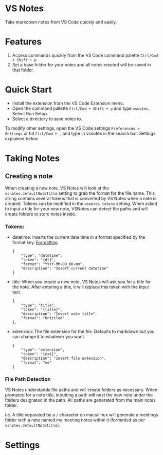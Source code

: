 # VS Notes
Take markdown notes from VS Code quickly and easily.

# Features
1. Access commands quickly from the VS Code command palette `Ctrl/Cmd + Shift + p`
2. Set a base folder for your notes and all notes created will be saved in that folder.

# Quick Start
- Install the extension from the VS Code Extension menu.
- Open the command pallette `Ctrl/Cmd + Shift + p` and type `vsnotes`. Select Run Setup.
- Select a directory to save notes to.

To modify other settings, open the VS Code settings `Preferences > Settings` or hit `Ctrl/Cmd + ,` and type in vsnotes in the search bar. Settings explained below.

# Taking Notes

## Creating a note
When creating a new note, VS Notes will look at the `vsnotes.defaultNoteTitle` setting to grab the format for the file name. This string contains several tokens that is converted by VS Notes when a note is created. Tokens can be modified in the `vsnotes.tokens` setting. When asked to input a title for your new note, VSNotes can detect file paths and will create folders to store notes inside.

### Tokens:
- datetime: Inserts the current date time in a format specified by the format key. [Formatting](https://momentjs.com/docs/#/displaying/format/)
    ```
    {
        "type": "datetime",
        "token": "{dt}",
        "format": "YYYY-MM-DD_HH-mm",
        "description": "Insert current datetime"
    }
    ```
- title: When you create a new note, VS Notes will ask you for a title for the note. After entering a title, it will replace this token with the input text.
    ```
    {
        "type": "title",
        "token": "{title}",
        "description": "Insert note title",
        "format": "Untitled"
    },
    ```
- extension: The file extension for the file. Defaults to markdown but you can change it to whatever you want.
    ```
    {
        "type": "extension",
        "token": "{ext}",
        "description": "Insert file extension",
        "format": "md"
    }
    ```

### File Path Detection

VS Notes understands file paths and will create folders as necessary. When prompted for a note title, inputting a path will nest the new note under the folders designated in the path. All paths are generated from the main notes folder.

i.e. A title separated by a `/` character on macs/linux will generate a meetings folder with a note named my meeting notes within it (formatted as per `vsnotes.defaultNoteTitle`).


# Settings
